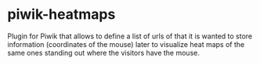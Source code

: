 # piwik-heatmaps
Plugin for Piwik that allows to define a list of urls of that it is wanted to store information (coordinates of the mouse) later to visualize heat maps of the same ones standing out where the visitors have the mouse.
